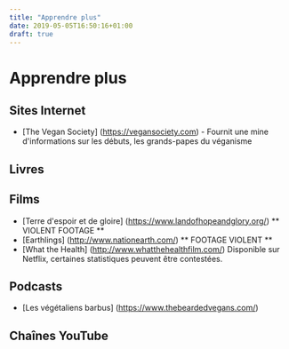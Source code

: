 ```yaml
---
title: "Apprendre plus"
date: 2019-05-05T16:50:16+01:00
draft: true
---
```


# Apprendre plus

## Sites Internet

- [The Vegan Society] (https://vegansociety.com) - Fournit une mine d'informations sur les débuts, les grands-papes du véganisme


## Livres

## Films

- [Terre d'espoir et de gloire] (https://www.landofhopeandglory.org/) ** VIOLENT FOOTAGE **
- [Earthlings] (http://www.nationearth.com/) ** FOOTAGE VIOLENT **
- [What the Health] (http://www.whatthehealthfilm.com/) Disponible sur Netflix, certaines statistiques peuvent être contestées.

## Podcasts

- [Les végétaliens barbus] (https://www.thebeardedvegans.com/)

## Chaînes YouTube
